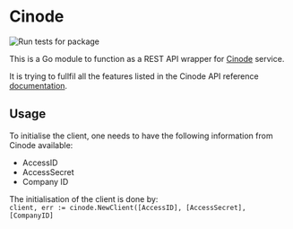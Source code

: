 # Cinode
![Run tests for package](https://github.com/polarsquad/cinode/workflows/Run%20tests%20for%20package/badge.svg)

This is a Go module to function as a REST API wrapper for [Cinode](https://cinode.com) service.

It is trying to fullfil all the features listed in the Cinode API reference [documentation](https://api.cinode.com/docs/index.html).

## Usage
To initialise the client, one needs to have the following information from Cinode available:
- AccessID
- AccessSecret
- Company ID

The initialisation of the client is done by:  
`client, err := cinode.NewClient([AccessID], [AccessSecret], [CompanyID]`